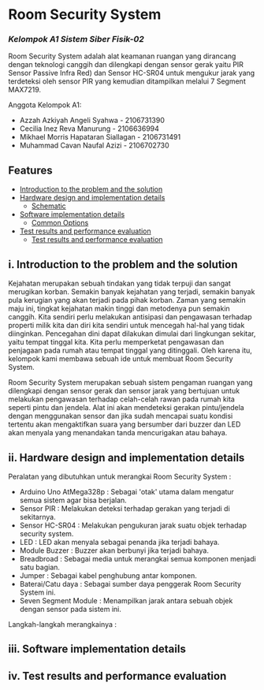 #   Room Security System
### _Kelompok A1 Sistem Siber Fisik-02_

Room Security System adalah alat keamanan ruangan yang dirancang dengan teknologi canggih dan dilengkapi dengan sensor gerak yaitu PIR Sensor Passive Infra Red) dan Sensor HC-SR04 untuk mengukur jarak yang terdeteksi oleh sensor PIR yang kemudian ditampilkan melalui 7 Segment MAX7219.

Anggota Kelompok A1:
- Azzah Azkiyah Angeli Syahwa        - 2106731390
- Cecilia Inez Reva Manurung          - 2106636994
- Mikhael Morris Hapataran Siallagan  - 2106731491
- Muhammad Cavan Naufal Azizi	      - 2106702730

## Features

-   [Introduction to the problem and the solution](#introduction-to-the-problem-and-the-solution)
-   [Hardware design and implementation details](#hardware-design-and-implementationdetails)
    -   [Schematic](#common-options)
-   [Software implementation details](#software-implementation-details)
    -   [Common Options](#common-options)
-   [Test results and performance evaluation](#test-results-and-performance-evaluation)
    -   [Test results and performance evaluation](#test-results-and-performance-evaluation)


## i. Introduction to the problem and the solution

Kejahatan merupakan sebuah tindakan yang tidak terpuji dan sangat merugikan korban. Semakin banyak kejahatan yang terjadi, semakin banyak pula kerugian yang akan terjadi pada pihak korban. Zaman yang semakin maju ini, tingkat kejahatan makin tinggi dan metodenya pun semakin canggih. Kita sendiri perlu melakukan antisipasi dan pengawasan terhadap properti milik kita dan diri kita sendiri untuk mencegah hal-hal yang tidak diinginkan. Pencegahan dini dapat dilakukan dimulai dari lingkungan sekitar, yaitu tempat tinggal kita. Kita perlu memperketat pengawasan dan penjagaan pada rumah atau tempat tinggal yang ditinggali. Oleh karena itu, kelompok kami membawa sebuah ide untuk membuat Room Security System.

Room Security System merupakan sebuah sistem pengaman ruangan yang dilengkapi dengan sensor gerak dan sensor jarak yang bertujuan untuk melakukan pengawasan terhadap celah-celah rawan pada rumah kita seperti pintu dan jendela. Alat ini akan mendeteksi gerakan pintu/jendela dengan menggunakan sensor dan jika sudah mencapai suatu kondisi tertentu akan mengaktifkan suara yang bersumber dari buzzer dan LED akan menyala yang menandakan tanda mencurigakan atau bahaya.

## ii. Hardware design and implementation details

Peralatan yang dibutuhkan untuk merangkai Room Security System :

- Arduino Uno AtMega328p : Sebagai 'otak' utama dalam mengatur semua sistem agar bisa berjalan.
- Sensor PIR : Melakukan deteksi terhadap gerakan yang terjadi di sekitarnya.
- Sensor HC-SR04 : Melakukan pengukuran jarak suatu objek terhadap security system.
- LED : LED akan menyala sebagai penanda jika terjadi bahaya.
- Module Buzzer : Buzzer akan berbunyi jika terjadi bahaya.
- Breadbroad : Sebagai media untuk merangkai semua komponen menjadi satu bagian.
- Jumper : Sebagai kabel penghubung antar komponen.
- Baterai/Catu daya : Sebagai sumber daya penggerak Room Security System ini.
- Seven Segment Module : Menampilkan jarak antara sebuah objek dengan sensor pada sistem ini.

Langkah-langkah merangkainya :

## iii. Software implementation details

## iv. Test results and performance evaluation
